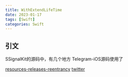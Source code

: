 ```yaml
---
title: WithExtendLifeTime
date: 2023-01-17
tags: [Swift]
categories: Swift
---
```


## 引文

SSignalKit的源码中，有几个地方
Telegram-iOS源码使用了

[resources-releases-reentrancy](https://www.cocoawithlove.com/blog/resources-releases-reentrancy.html)
[twitter](https://twitter.com/jjaychen1e/status/1459907438660886528)